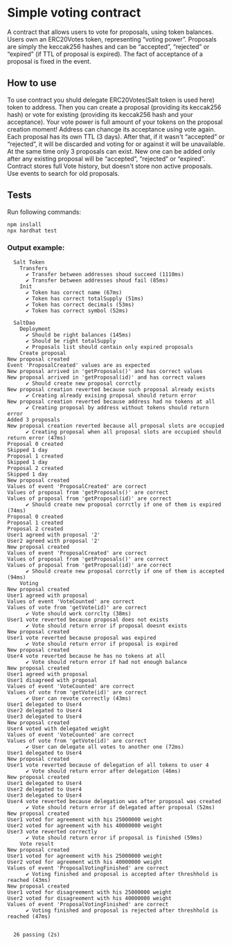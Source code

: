# Simple voting contract

A contract that allows users to vote for proposals, using token balances. Users own an ERC20Votes token, representing “voting power”. Proposals are simply the keccak256 hashes and can be “accepted”, “rejected” or “expired” (if TTL of proposal is expired). The fact of acceptance of a proposal is fixed in the event.

## How to use

To use contract you shuld delegate ERC20Votes(Salt token is used here) token to address.
Then you can create a proposal (providing its keccak256 hash) or vote for existing (providing its keccak256 hash and your acceptance).
Your vote power is full amount of your tokens on the proposal creation moment!
Address can chancge its acceptance using vote again.
Each proposal has its own TTL (3 days). After that, if it wasn't “accepted” or “rejected”, it will be discarded and voting for or against it will be unavailable.
At the same time only 3 proposals can exist. New one can be added only after any existing proposal will be “accepted”, “rejected” or “expired”.
Contract stores full Vote history, but doesn't store non active proposals. Use events to search for old proposals.

## Tests 
Run following commands:
```shell
npm inslall
npx hardhat test
```
### Output example:

```shell
  Salt Token
    Transfers
      ✔ Transfer between addresses shoud succeed (1110ms)
      ✔ Transfer between addresses shoud fail (85ms)
    Init
      ✔ Token has correct name (67ms)
      ✔ Token has correct totalSupply (51ms)
      ✔ Token has correct decimals (53ms)
      ✔ Token has correct symbol (52ms)

  SaltDao
    Deployment
      ✔ Should be right balances (145ms)
      ✔ Should be right totalSupply
      ✔ Proposals list should contain only expired proposals
    Create proposal
New proposal created
Event 'ProposalCreated' values are as expected
New proposal arrived in 'getProposals()' and has correct values
New proposal arrived in 'getProposal(id)' and has correct values
      ✔ Should create new proposal corrctly
New proposal creation reverted because such proposal already exists
      ✔ Creating already exising proposal should return error
New proposal creation reverted because address had no tokens at all
      ✔ Creating proposal by address without tokens should return error
Added 3 proposals
New proposal creation reverted because all proposal slots are occupied
      ✔ Creating proposal when all proposal slots are occupied should return error (47ms)
Proposal 0 created
Skipped 1 day
Proposal 1 created
Skipped 1 day
Proposal 2 created
Skipped 1 day
New proposal created
Values of event 'ProposalCreated' are correct
Values of proposal from 'getProposals()' are correct
Values of proposal from 'getProposal(id)' are correct
      ✔ Should create new proposal corrctly if one of them is expired (74ms)
Proposal 0 created
Proposal 1 created
Proposal 2 created
User1 agreed with proposal '2'
User2 agreed with proposal '2'
New proposal created
Values of event 'ProposalCreated' are correct
Values of proposal from 'getProposals()' are correct
Values of proposal from 'getProposal(id)' are correct
      ✔ Should create new proposal corrctly if one of them is accepted (94ms)
    Voting
New proposal created
User1 agreed with proposal
Values of event 'VoteCounted' are correct
Values of vote from 'getVote(id)' are correct
      ✔ Vote should work corrclty (38ms)
User1 vote reverted because proposal does not exists
      ✔ Vote should return error if proposal doesnt exists
New proposal created
User1 vote reverted because proposal was expired
      ✔ Vote should return error if proposal is expired
New proposal created
User4 vote reverted because he has no tokens at all
      ✔ Vote should return error if had not enough balance
New proposal created
User1 agreed with proposal
User1 disagreed with proposal
Values of event 'VoteCounted' are correct
Values of vote from 'getVote(id)' are correct
      ✔ User can revote correctly (43ms)
User1 delegated to User4
User2 delegated to User4
User3 delegated to User4
New proposal created
User4 voted with delegated weight
Values of event 'VoteCounted' are correct
Values of vote from 'getVote(id)' are correct
      ✔ User can delegate all votes to another one (72ms)
User1 delegated to User4
New proposal created
User1 vote reverted because of delegation of all tokens to user 4
      ✔ Vote should return error after delegation (46ms)
New proposal created
User1 delegated to User4
User2 delegated to User4
User3 delegated to User4
User4 vote reverted because delegation was after proposal was created
      ✔ Vote should return error if delegated after proposal (52ms)
New proposal created
User1 voted for agreement with his 25000000 weight
User2 voted for agreement with his 40000000 weight
User3 vote reverted correctly
      ✔ Vote should return error if proposal is finished (59ms)
    Vote result
New proposal created
User1 voted for agreement with his 25000000 weight
User2 voted for agreement with his 40000000 weight
Values of event 'ProposalVotingFinished' are correct
      ✔ Voting finished and proposal is accepted after threshhold is reached (43ms)
New proposal created
User1 voted for disagreement with his 25000000 weight
User2 voted for disagreement with his 40000000 weight
Values of event 'ProposalVotingFinished' are correct
      ✔ Voting finished and proposal is rejected after threshhold is reached (47ms)


  26 passing (2s)
```
